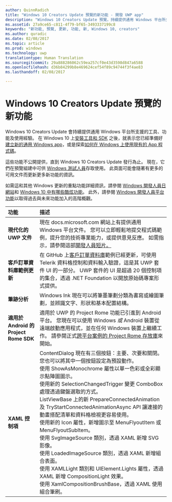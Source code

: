 ```yaml
---
author: QuinnRadich
title: "Windows 10 Creators Update 預覽的新功能 - 開發 UWP app"
description: "Windows 10 Creators Update 預覽，持續提供通用 Windows 平台所支援的工具、功能及使用經驗。"
ms.assetid: 27a9ce65-c811-4f79-bf65-3493337199c8
keywords: "新功能, 預覽, 更新, 功能, 新, Windows 10, creators"
ms.author: quradic
ms.date: 02/08/2017
ms.topic: article
ms.prod: windows
ms.technology: uwp
translationtype: Human Translation
ms.sourcegitcommit: 29a888286062c59ea257cf0e43d3598d847a6588
ms.openlocfilehash: d36b84299b8e469624cef54f89c94744f3f4ae83
ms.lasthandoff: 02/08/2017

---
```


# <a name="whats-new-in-the-windows-10-creators-update-preview"></a>Windows 10 Creators Update 預覽的新功能

Windows 10 Creators Update 會持續提供通用 Windows 平台所支援的工具、功能及使用經驗。 在 Windows 10 上[安裝工具和 SDK](http://go.microsoft.com/fwlink/?LinkId=821431) 之後，就表示您已經準備好[建立新的通用 Windows app](https://msdn.microsoft.com/library/windows/apps/bg124288)，或是探索[如何在 Windows 上使用現有的 App 程式碼](https://msdn.microsoft.com/library/windows/apps/mt238321)。

這些功能不公開提供，直到 Windows 10 Creators Update 發行為止。 現在，它們在預覽組建中可供 [Windows 測試人員](https://insider.windows.com/)存取使用。 此頁面可能會隨著有更多的可用文件而更新更多新功能的資訊。

如需這和其他 Windows 更新的重點功能詳細資訊，請參閱 [Windows 開發人員日網站](https://developer.microsoft.com/en-us/windows/projects/campaigns/windows-developer-day)和 [Windows 10 中有哪些酷炫功能](http://go.microsoft.com/fwlink/?LinkId=823181)。 此外，請參閱 [Windows 開發人員平台功能](https://developer.microsoft.com/en-us/windows/platform/features)以取得過去與未來功能加入的高階概觀。

功能 | 描述
 :---- | :----
**現代化的 UWP 文件** | 現在 docs.microsoft.com 網站上有提供通用 Windows 平台文件。 您可以立即輕鬆地提交程式碼範例，提升您的技術專業能力，或提供意見反應。 如需指示，請參閱這部[開發人員短片。](https://channel9.msdn.com/Blogs/One-Dev-Minute/Modernizing-the-Windows-UWP-Docs)
**客戶訂單資料庫範例更新** | 在 GitHub 上[客戶訂單資料庫](https://github.com/Microsoft/Windows-appsample-customers-orders-database)範例已經更新，可使用 Telerik 資料格控制和資料輸入驗證，這是其 UWP 套件 UI 的一部分。 UWP 套件的 UI 是超過 20 個控制項的集合，透過 .NET Foundation 以開放原始碼專案形式提供。
**筆跡分析** | Windows Ink 現在可以將筆墨筆劃分類為書寫或繪圖筆劃，並辨識文字、形狀和基本配置結構。
**適用於 Android 的 Project Rome SDK** | 適用於 UWP 的 Project Rome 功能已引進到 Android 平台。 您現在可以使用 Windows *或* Android 裝置從遠端啟動應用程式，並在任何 Windows 裝置上繼續工作。 請參閱正式[跨平台案例的 Project Rome 存放庫](https://github.com/Microsoft/project-rome)來開始。
**XAML 控制項** | ContentDialog 現在有三個按鈕：主要、次要和關閉。 您也可以將其中一個按鈕設定為預設動作。 <br> 使用 ShowAsMonochrome 屬性以單一色彩或全彩顯示點陣圖圖示。 <br> 使用新的 SelectionChangedTrigger 變更 ComboBox 處理透過鍵盤選取的方式。 <br> ListViewBase 上的新 PrepareConnectedAnimation 及 TryStartConnectedAnimationAsync API 讓連接的動畫搭配清單和資料格檢視更容易使用。 <br> 使用新的 Icon 屬性，新增圖示至 MenuFlyoutItem 或 MenuFlyoutSubItem。 <br> 使用 SvgImageSource 類別，透過 XAML 新增 SVG 影像。 <br> 使用 LoadedImageSource 類別，透過 XAML 新增組合表面。 <br> 使用 XAMLLight 類別和 UIElement.Lights 屬性，透過 XAML 新增 CompositionLight 效果。 <br> 使用 XamlCompositionBrushBase，透過 XAML 使用組合筆刷。

